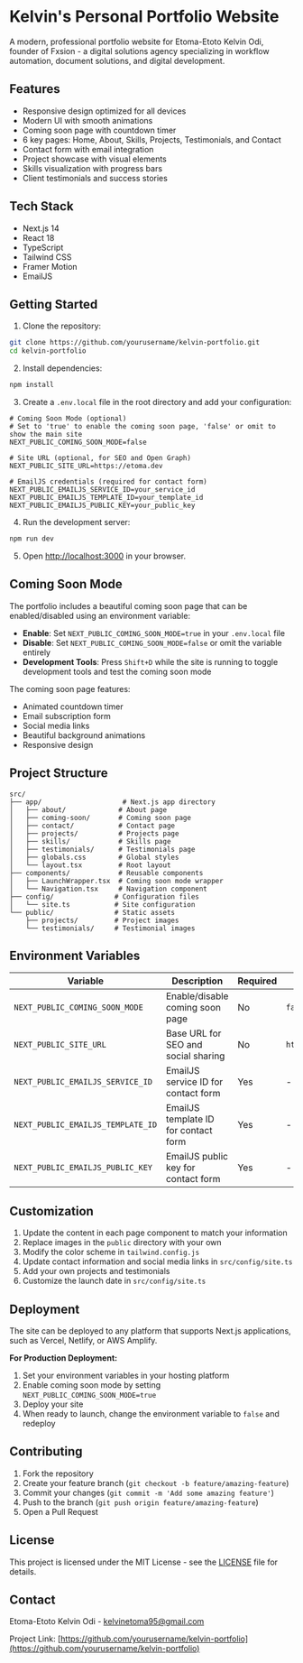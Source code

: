 # Kelvin's Personal Portfolio Website

A modern, professional portfolio website for Etoma-Etoto Kelvin Odi, founder of Fxsion - a digital solutions agency specializing in workflow automation, document solutions, and digital development.

## Features

- Responsive design optimized for all devices
- Modern UI with smooth animations
- Coming soon page with countdown timer
- 6 key pages: Home, About, Skills, Projects, Testimonials, and Contact
- Contact form with email integration
- Project showcase with visual elements
- Skills visualization with progress bars
- Client testimonials and success stories

## Tech Stack

- Next.js 14
- React 18
- TypeScript
- Tailwind CSS
- Framer Motion
- EmailJS

## Getting Started

1. Clone the repository:

```bash
git clone https://github.com/yourusername/kelvin-portfolio.git
cd kelvin-portfolio
```

2. Install dependencies:

```bash
npm install
```

3. Create a `.env.local` file in the root directory and add your configuration:

```env
# Coming Soon Mode (optional)
# Set to 'true' to enable the coming soon page, 'false' or omit to show the main site
NEXT_PUBLIC_COMING_SOON_MODE=false

# Site URL (optional, for SEO and Open Graph)
NEXT_PUBLIC_SITE_URL=https://etoma.dev

# EmailJS credentials (required for contact form)
NEXT_PUBLIC_EMAILJS_SERVICE_ID=your_service_id
NEXT_PUBLIC_EMAILJS_TEMPLATE_ID=your_template_id
NEXT_PUBLIC_EMAILJS_PUBLIC_KEY=your_public_key
```

4. Run the development server:

```bash
npm run dev
```

5. Open [http://localhost:3000](http://localhost:3000) in your browser.

## Coming Soon Mode

The portfolio includes a beautiful coming soon page that can be enabled/disabled using an environment variable:

- **Enable**: Set `NEXT_PUBLIC_COMING_SOON_MODE=true` in your `.env.local` file
- **Disable**: Set `NEXT_PUBLIC_COMING_SOON_MODE=false` or omit the variable entirely
- **Development Tools**: Press `Shift+D` while the site is running to toggle development tools and test the coming soon mode

The coming soon page features:

- Animated countdown timer
- Email subscription form
- Social media links
- Beautiful background animations
- Responsive design

## Project Structure

```
src/
├── app/                    # Next.js app directory
│   ├── about/             # About page
│   ├── coming-soon/       # Coming soon page
│   ├── contact/           # Contact page
│   ├── projects/          # Projects page
│   ├── skills/            # Skills page
│   ├── testimonials/      # Testimonials page
│   ├── globals.css        # Global styles
│   └── layout.tsx         # Root layout
├── components/            # Reusable components
│   ├── LaunchWrapper.tsx  # Coming soon mode wrapper
│   └── Navigation.tsx     # Navigation component
├── config/               # Configuration files
│   └── site.ts           # Site configuration
└── public/               # Static assets
    ├── projects/         # Project images
    └── testimonials/     # Testimonial images
```

## Environment Variables

| Variable                          | Description                          | Required | Default             |
| --------------------------------- | ------------------------------------ | -------- | ------------------- |
| `NEXT_PUBLIC_COMING_SOON_MODE`    | Enable/disable coming soon page      | No       | `false`             |
| `NEXT_PUBLIC_SITE_URL`            | Base URL for SEO and social sharing  | No       | `https://etoma.dev` |
| `NEXT_PUBLIC_EMAILJS_SERVICE_ID`  | EmailJS service ID for contact form  | Yes      | -                   |
| `NEXT_PUBLIC_EMAILJS_TEMPLATE_ID` | EmailJS template ID for contact form | Yes      | -                   |
| `NEXT_PUBLIC_EMAILJS_PUBLIC_KEY`  | EmailJS public key for contact form  | Yes      | -                   |

## Customization

1. Update the content in each page component to match your information
2. Replace images in the `public` directory with your own
3. Modify the color scheme in `tailwind.config.js`
4. Update contact information and social media links in `src/config/site.ts`
5. Add your own projects and testimonials
6. Customize the launch date in `src/config/site.ts`

## Deployment

The site can be deployed to any platform that supports Next.js applications, such as Vercel, Netlify, or AWS Amplify.

**For Production Deployment:**

1. Set your environment variables in your hosting platform
2. Enable coming soon mode by setting `NEXT_PUBLIC_COMING_SOON_MODE=true`
3. Deploy your site
4. When ready to launch, change the environment variable to `false` and redeploy

## Contributing

1. Fork the repository
2. Create your feature branch (`git checkout -b feature/amazing-feature`)
3. Commit your changes (`git commit -m 'Add some amazing feature'`)
4. Push to the branch (`git push origin feature/amazing-feature`)
5. Open a Pull Request

## License

This project is licensed under the MIT License - see the [LICENSE](LICENSE) file for details.

## Contact

Etoma-Etoto Kelvin Odi - [kelvinetoma95@gmail.com](mailto:kelvinetoma95@gmail.com)

Project Link: [https://github.com/yourusername/kelvin-portfolio](https://github.com/yourusername/kelvin-portfolio)
